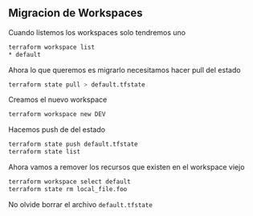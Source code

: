 ## Migracion de Workspaces

Cuando listemos los workspaces solo tendremos uno

```bash
terraform workspace list
* default
```

Ahora lo que queremos es migrarlo necesitamos hacer pull del estado

```bash
terraform state pull > default.tfstate
```

Creamos el nuevo workspace

```bash
terraform workspace new DEV
```

Hacemos push de del estado

```bash
terraform state push default.tfstate
terraform state list
```

Ahora vamos a remover los recursos que existen en el workspace viejo

```bash
terraform workspace select default
terraform state rm local_file.foo
```

No olvide borrar el archivo `default.tfstate`
